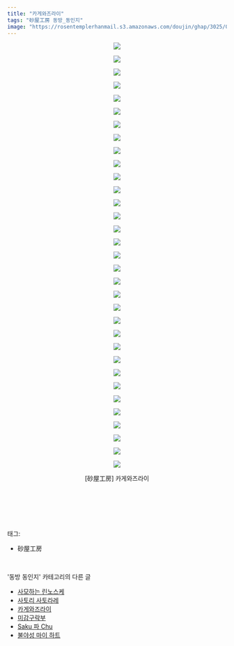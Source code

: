 ```yaml
---
title: "카게와즈라이"
tags: "砂屋工房 동방_동인지"
image: "https://rosentemplerhanmail.s3.amazonaws.com/doujin/ghap/3025/001.jpg"
---
```

<div class="article">
<p style="text-align: center; clear: none; float: none;"><img src="{{ site.imgserver11 }}/ghap/3025/001.jpg"/></p>
<p style="text-align: center; clear: none; float: none;"><img src="{{ site.imgserver11 }}/ghap/3025/002.jpg"/></p>
<p style="text-align: center; clear: none; float: none;"><img src="{{ site.imgserver11 }}/ghap/3025/003.jpg"/></p>
<p style="text-align: center; clear: none; float: none;"><img src="{{ site.imgserver11 }}/ghap/3025/004.jpg"/></p>
<p style="text-align: center; clear: none; float: none;"><img src="{{ site.imgserver11 }}/ghap/3025/005.jpg"/></p>
<p style="text-align: center; clear: none; float: none;"><img src="{{ site.imgserver11 }}/ghap/3025/006.jpg"/></p>
<p style="text-align: center; clear: none; float: none;"><img src="{{ site.imgserver11 }}/ghap/3025/007.jpg"/></p>
<p style="text-align: center; clear: none; float: none;"><img src="{{ site.imgserver11 }}/ghap/3025/008.jpg"/></p>
<p style="text-align: center; clear: none; float: none;"><img src="{{ site.imgserver11 }}/ghap/3025/009.jpg"/></p>
<p style="text-align: center; clear: none; float: none;"><img src="{{ site.imgserver11 }}/ghap/3025/010.jpg"/></p>
<p style="text-align: center; clear: none; float: none;"><img src="{{ site.imgserver11 }}/ghap/3025/011.jpg"/></p>
<p style="text-align: center; clear: none; float: none;"><img src="{{ site.imgserver11 }}/ghap/3025/012.jpg"/></p>
<p style="text-align: center; clear: none; float: none;"><img src="{{ site.imgserver11 }}/ghap/3025/013.jpg"/></p>
<p style="text-align: center; clear: none; float: none;"><img src="{{ site.imgserver11 }}/ghap/3025/014.jpg"/></p>
<p style="text-align: center; clear: none; float: none;"><img src="{{ site.imgserver11 }}/ghap/3025/015.jpg"/></p>
<p style="text-align: center; clear: none; float: none;"><img src="{{ site.imgserver11 }}/ghap/3025/016.jpg"/></p>
<p style="text-align: center; clear: none; float: none;"><img src="{{ site.imgserver11 }}/ghap/3025/017.jpg"/></p>
<p style="text-align: center; clear: none; float: none;"><img src="{{ site.imgserver11 }}/ghap/3025/018.jpg"/></p>
<p style="text-align: center; clear: none; float: none;"><img src="{{ site.imgserver11 }}/ghap/3025/019.jpg"/></p>
<p style="text-align: center; clear: none; float: none;"><img src="{{ site.imgserver11 }}/ghap/3025/020.jpg"/></p>
<p style="text-align: center; clear: none; float: none;"><img src="{{ site.imgserver11 }}/ghap/3025/021.jpg"/></p>
<p style="text-align: center; clear: none; float: none;"><img src="{{ site.imgserver11 }}/ghap/3025/022.jpg"/></p>
<p style="text-align: center; clear: none; float: none;"><img src="{{ site.imgserver11 }}/ghap/3025/023.jpg"/></p>
<p style="text-align: center; clear: none; float: none;"><img src="{{ site.imgserver11 }}/ghap/3025/024.jpg"/></p>
<p style="text-align: center; clear: none; float: none;"><img src="{{ site.imgserver11 }}/ghap/3025/025.jpg"/></p>
<p style="text-align: center; clear: none; float: none;"><img src="{{ site.imgserver11 }}/ghap/3025/026.jpg"/></p>
<p style="text-align: center; clear: none; float: none;"><img src="{{ site.imgserver11 }}/ghap/3025/027.jpg"/></p>
<p style="text-align: center; clear: none; float: none;"><img src="{{ site.imgserver11 }}/ghap/3025/028.jpg"/></p>
<p style="text-align: center; clear: none; float: none;"><img src="{{ site.imgserver11 }}/ghap/3025/029.jpg"/></p>
<p style="text-align: center; clear: none; float: none;"><img src="{{ site.imgserver11 }}/ghap/3025/030.jpg"/></p>
<p style="text-align: center; clear: none; float: none;"><img src="{{ site.imgserver11 }}/ghap/3025/031.jpg"/></p>
<p style="text-align: center; clear: none; float: none;"><img src="{{ site.imgserver11 }}/ghap/3025/032.jpg"/></p>
<p style="text-align: center; clear: none; float: none;"><img src="{{ site.imgserver11 }}/ghap/3025/033.jpg"/></p>
<p style="text-align: center; clear: none; float: none;">[砂屋工房] 카게와즈라이</p>
<p style="text-align: center; clear: none; float: none;"><br/></p>
<p><br/></p>
</div><br/>
<div class="tagTrail">
<p>태그: </p>
<ul>
<li>砂屋工房</li>
</ul>
</div><br/>
<div class="another">
<p>'동방 동인지' 카테고리의 다른 글</p>
<ul>
<li><a href="/ghap_3028">사모하는 린노스케</a></li>
<li><a href="/ghap_3026">사토리 사토라레</a></li>
<li><a href="/ghap_3025">카게와즈라이</a></li>
<li><a href="/ghap_3023">미감구락부</a></li>
<li><a href="/ghap_3022">Saku 파 Chu</a></li>
<li><a href="/ghap_3021">불야성 마이 하트</a></li>
</ul>
</div><br/>
<div class="cb_module cb_fluid">
<div class="cb_wrt cb_profile">
</div><!-- commentList close -->
</div><br/>
